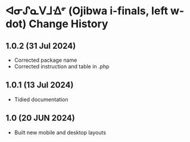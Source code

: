 ᐊᓂᔑᓇᐯᒧᐎᣙ (Ojibwa i-finals, left w-dot) Change History
====================
1.0.2 (31 Jul 2024)
----------------
* Corrected package name
* Corrected instruction and table in .php

1.0.1 (13 Jul 2024)
----------------
* Tidied documentation

1.0 (20 JUN 2024)
----------------
* Built new mobile and desktop layouts
